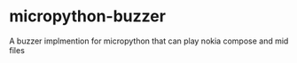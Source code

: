 # micropython-buzzer
A buzzer implmention for micropython that can play nokia compose and mid files
